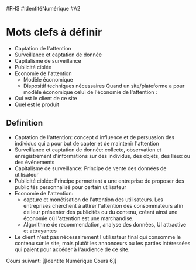 #FHS #IdentitéNumérique #A2 

# Mots clefs à définir

- Captation de l'attention
- Surveillance et captation de donnée
- Capitalisme de surveillance
- Publicité ciblée
- Economie de l'attention 
  - Modèle économique
  - Dispositif techniques nécessaires Quand un site/plateforme a pour modèle économique celui de l'économie de l'attention :
- Qui est le client de ce site
- Quel est le produit

## Definition

- Captation de l'attention: concept d'influence et de persuasion des individus qui a pour but de capter et de maintenir l'attention
- Surveillance et captation de donnée: collecte, observation et enregistrement d'informations sur des individus, des objets, des lieux ou des événements
- Capitalisme de surveillance: Principe de vente des données de utilisateur
- Publicité ciblée: Principe permettant a une entreprise de proposer des publicités personnalisé pour certain utilisateur
- Economie de l'attention: 
  - capture et monétisation de l'attention des utilisateurs. Les entreprises cherchent à attirer l'attention des consommateurs afin de leur présenter des publicités ou du contenu, créant ainsi une économie où l'attention est une marchandise.
  - Algorithme de recommendation, analyse des données, UI attractive et attrayantes
- Le client n'est pas nécessairement l'utilisateur final qui consomme le contenu sur le site, mais plutôt les annonceurs ou les parties intéressées qui paient pour accéder à l'audience de ce site.

Cours suivant: [[Identité Numérique Cours 6]]